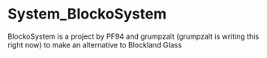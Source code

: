 # System_BlockoSystem
BlockoSystem is a project by PF94 and grumpzalt (grumpzalt is writing this right now) to make an alternative to Blockland Glass

